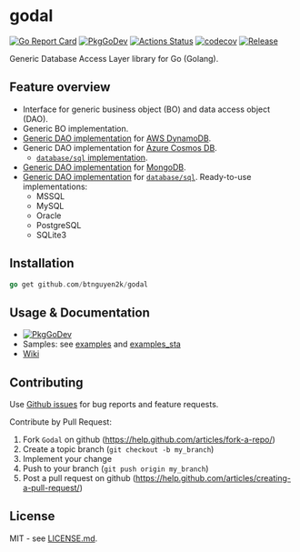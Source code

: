 # godal

[![Go Report Card](https://goreportcard.com/badge/github.com/btnguyen2k/godal)](https://goreportcard.com/report/github.com/btnguyen2k/godal)
[![PkgGoDev](https://pkg.go.dev/badge/github.com/btnguyen2k/godal)](https://pkg.go.dev/github.com/btnguyen2k/godal)
[![Actions Status](https://github.com/btnguyen2k/godal/workflows/godal/badge.svg)](https://github.com/btnguyen2k/godal/actions)
[![codecov](https://codecov.io/gh/btnguyen2k/godal/branch/master/graph/badge.svg?token=0L23UTJHOZ)](https://codecov.io/gh/btnguyen2k/godal)
[![Release](https://img.shields.io/github/release/btnguyen2k/godal.svg?style=flat-square)](RELEASE-NOTES.md)

Generic Database Access Layer library for Go (Golang).

## Feature overview

- Interface for generic business object (BO) and data access object (DAO).
- Generic BO implementation.
- [Generic DAO implementation](./dynamodb/) for [AWS DynamoDB](https://aws.amazon.com/dynamodb/).
- Generic DAO implementation for [Azure Cosmos DB](https://docs.microsoft.com/en-us/azure/cosmos-db/).
  - [`database/sql` implementation](./cosmosdbsql/).
- [Generic DAO implementation](./mongo/) for [MongoDB](https://www.mongodb.com/).
- [Generic DAO implementation](./sql/) for [`database/sql`](https://golang.org/pkg/database/sql/). Ready-to-use implementations:
  - MSSQL
  - MySQL
  - Oracle
  - PostgreSQL
  - SQLite3

## Installation

```go
go get github.com/btnguyen2k/godal
```

## Usage & Documentation

- [![PkgGoDev](https://pkg.go.dev/badge/github.com/btnguyen2k/godal)](https://pkg.go.dev/github.com/btnguyen2k/godal)
- Samples: see [examples](./examples/) and [examples_sta](./examples_sta/)
- [Wiki](https://github.com/btnguyen2k/godal/wiki)

## Contributing

Use [Github issues](https://github.com/btnguyen2k/godal/issues) for bug reports and feature requests.

Contribute by Pull Request:

1. Fork `Godal` on github (https://help.github.com/articles/fork-a-repo/)
2. Create a topic branch (`git checkout -b my_branch`)
3. Implement your change
4. Push to your branch (`git push origin my_branch`)
5. Post a pull request on github (https://help.github.com/articles/creating-a-pull-request/)

## License

MIT - see [LICENSE.md](LICENSE.md).
